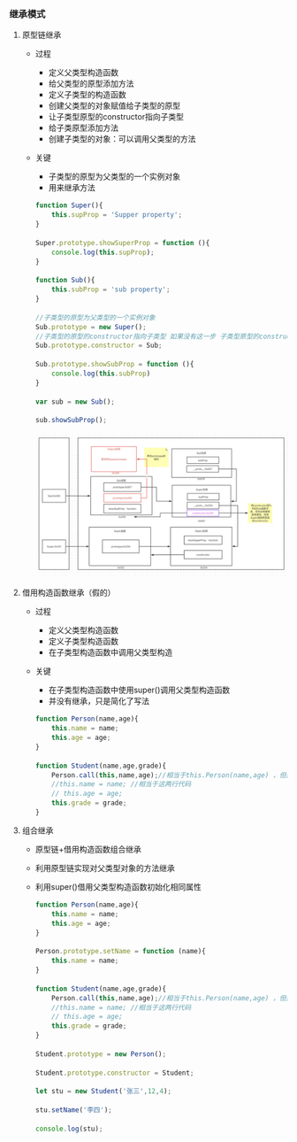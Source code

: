 ### 继承模式

1. 原型链继承

   - 过程

     - 定义父类型构造函数
     - 给父类型的原型添加方法
     - 定义子类型的构造函数
     - 创建父类型的对象赋值给子类型的原型
     - 让子类型原型的constructor指向子类型
     - 给子类原型添加方法
     - 创建子类型的对象：可以调用父类型的方法

   - 关键

     - 子类型的原型为父类型的一个实例对象
     - 用来继承方法

     ```javascript
     function Super(){
         this.supProp = 'Supper property';
     }
     
     Super.prototype.showSuperProp = function (){
         console.log(this.supProp);
     }
     
     function Sub(){
         this.subProp = 'sub property';
     }
     
     //子类型的原型为父类型的一个实例对象
     Sub.prototype = new Super();
     //子类型的原型的constructor指向子类型 如果没有这一步 子类型原型的constructor会指向父类型
     Sub.prototype.constructor = Sub;
     
     Sub.prototype.showSubProp = function (){
         console.log(this.subProp)
     }
     
     var sub = new Sub();
     
     sub.showSubProp();
     ```

     ![Xnip2021-06-02_10-06-31](../图片/Xnip2021-06-02_10-06-31.jpg)

2. 借用构造函数继承（假的）

   - 过程

     - 定义父类型构造函数
     - 定义子类型构造函数
     - 在子类型构造函数中调用父类型构造

   - 关键

     - 在子类型构造函数中使用super()调用父类型构造函数
     - 并没有继承，只是简化了写法

     ```javascript
     function Person(name,age){
         this.name = name;
         this.age = age;
     }
     
     function Student(name,age,grade){
         Person.call(this,name,age);//相当于this.Person(name,age) ，但是不可以直接调用，因为实例对象并没有Person方法，所以通过call来借用
         //this.name = name; //相当于这两行代码
         // this.age = age;
         this.grade = grade;
     }
     ```

3. 组合继承

   - 原型链+借用构造函数组合继承

   - 利用原型链实现对父类型对象的方法继承

   - 利用super()借用父类型构造函数初始化相同属性

     ```javascript
     function Person(name,age){
         this.name = name;
         this.age = age;
     }
     
     Person.prototype.setName = function (name){
         this.name = name;
     }
     
     function Student(name,age,grade){
         Person.call(this,name,age);//相当于this.Person(name,age) ，但是不可以直接调用，因为实例对象并没有Person方法，所以通过call来借用
         //this.name = name; //相当于这两行代码
         // this.age = age;
         this.grade = grade;
     }
     
     Student.prototype = new Person();
     
     Student.prototype.constructor = Student;
     
     let stu = new Student('张三',12,4);
     
     stu.setName('李四');
     
     console.log(stu);
     ```

